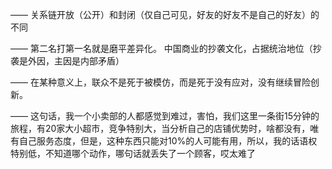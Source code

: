 ——
关系链开放（公开）和封闭（仅自己可见，好友的好友不是自己的好友）的不同

——
第二名打第一名就是磨平差异化。
中国商业的抄袭文化，占据统治地位（抄袭是外因，主因是内部矛盾）

——
在某种意义上，联众不是死于被模仿，而是死于没有应对，没有继续冒险创新。

——
这句话，我一个小卖部的人都感觉到难过，害怕，我们这里一条街15分钟的旅程，有20家大小超市，竞争特别大，当分析自己的店铺优势时，啥都没有，唯有自己服务态度，但是，这种东西只能对10%的人可能有用，所以，我的话语权特别低，不知道哪个动作，哪句话就丢失了一个顾客，哎太难了
